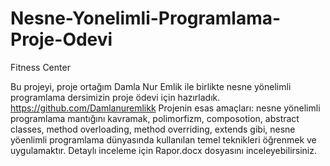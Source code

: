 # Nesne-Yonelimli-Programlama-Proje-Odevi
 Fitness Center
 
Bu projeyi, proje ortağım Damla Nur Emlik ile birlikte nesne yönelimli programlama dersimizin proje ödevi için hazırladık. 
https://github.com/Damlanuremlikk
Projenin esas amaçları: nesne yönelimli programlama mantığını kavramak, polimorfizm, composotion, abstract classes, method overloading, method overriding, extends gibi, nesne yöenlimli programlama dünyasında kullanılan temel teknikleri öğrenmek ve uygulamaktır.
Detaylı inceleme için Rapor.docx dosyasını inceleyebilirsiniz.
